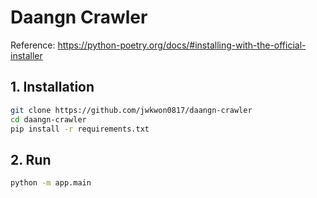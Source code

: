# Daangn Crawler

Reference: https://python-poetry.org/docs/#installing-with-the-official-installer

## 1. Installation

```sh
git clone https://github.com/jwkwon0817/daangn-crawler
cd daangn-crawler
pip install -r requirements.txt
```

## 2. Run

```sh
python -m app.main
```
